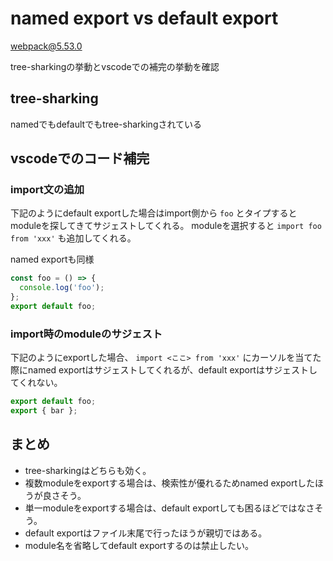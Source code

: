 # named export vs default export

webpack@5.53.0

tree-sharkingの挙動とvscodeでの補完の挙動を確認

## tree-sharking

namedでもdefaultでもtree-sharkingされている

## vscodeでのコード補完

### import文の追加

下記のようにdefault exportした場合はimport側から `foo` とタイプするとmoduleを探してきてサジェストしてくれる。
moduleを選択すると `import foo from 'xxx'` も追加してくれる。

named exportも同様

```js
const foo = () => {
  console.log('foo');
};
export default foo;
```

### import時のmoduleのサジェスト

下記のようにexportした場合、 `import <ここ> from 'xxx'` にカーソルを当てた際にnamed exportはサジェストしてくれるが、default exportはサジェストしてくれない。

```js
export default foo;
export { bar };
```

## まとめ

- tree-sharkingはどちらも効く。
- 複数moduleをexportする場合は、検索性が優れるためnamed exportしたほうが良さそう。
- 単一moduleをexportする場合は、default exportしても困るほどではなさそう。
- default exportはファイル末尾で行ったほうが親切ではある。
- module名を省略してdefault exportするのは禁止したい。


